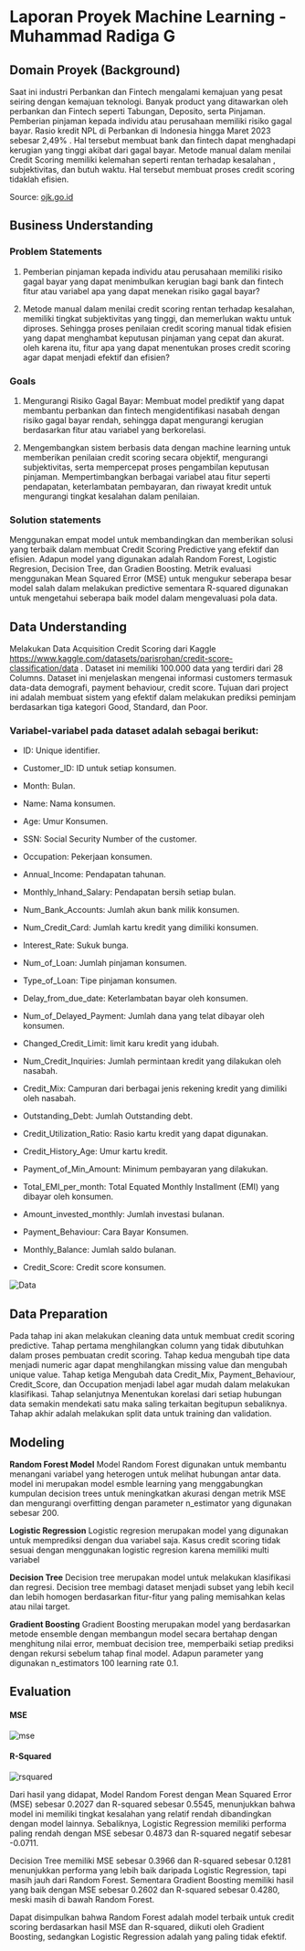 # Laporan Proyek Machine Learning - Muhammad Radiga G

## Domain Proyek (Background)

Saat ini industri Perbankan dan Fintech mengalami kemajuan yang pesat seiring dengan kemajuan teknologi. Banyak product yang ditawarkan oleh perbankan dan Fintech seperti Tabungan, Deposito, serta Pinjaman. Pemberian pinjaman kepada individu atau perusahaan memiliki risiko gagal bayar. Rasio kredit NPL di Perbankan di Indonesia hingga Maret 2023 sebesar 2,49% . Hal tersebut membuat bank dan fintech dapat menghadapi kerugian yang tinggi akibat dari gagal bayar. Metode manual dalam menilai Credit Scoring memiliki kelemahan seperti rentan terhadap kesalahan , subjektivitas, dan butuh waktu. Hal tersebut membuat proses credit scoring tidaklah efisien.

Source: [ojk.go.id](https://ojk.go.id/id/kanal/perbankan/data-dan-statistik/laporan-profil-industri-perbankan/Documents/Laporan%20Surveillance%20Perbankan%20Indonesia%20-%20Triwulan%20I%202023.pdf)

## Business Understanding

### Problem Statements

1. Pemberian pinjaman kepada individu atau perusahaan memiliki risiko gagal bayar yang dapat menimbulkan kerugian bagi bank dan fintech fitur atau variabel apa yang dapat menekan risiko gagal bayar?

2. Metode manual dalam menilai credit scoring rentan terhadap kesalahan, memiliki tingkat subjektivitas yang tinggi, dan memerlukan waktu untuk diproses. Sehingga proses penilaian credit scoring manual tidak efisien yang dapat menghambat keputusan pinjaman yang cepat dan akurat. oleh karena itu, fitur apa yang dapat menentukan proses credit scoring agar dapat menjadi efektif dan efisien?

### Goals

1. Mengurangi Risiko Gagal Bayar: Membuat model prediktif yang dapat membantu perbankan dan fintech mengidentifikasi nasabah dengan risiko gagal bayar rendah, sehingga dapat mengurangi kerugian berdasarkan fitur atau variabel yang berkorelasi.

2. Mengembangkan sistem berbasis data dengan machine learning untuk memberikan penilaian credit scoring secara objektif, mengurangi subjektivitas, serta mempercepat proses pengambilan keputusan pinjaman. Mempertimbangkan berbagai variabel atau fitur seperti pendapatan, keterlambatan pembayaran, dan riwayat kredit untuk mengurangi tingkat kesalahan dalam penilaian.

### Solution statements

Menggunakan empat model untuk membandingkan dan memberikan solusi yang terbaik dalam membuat Credit Scoring Predictive yang efektif dan efisien. Adapun model yang digunakan adalah Random Forest, Logistic Regresion, Decision Tree, dan Gradien Boosting. Metrik evaluasi menggunakan Mean Squared Error (MSE) untuk mengukur seberapa besar model salah dalam melakukan predictive sementara R-squared digunakan untuk mengetahui seberapa baik model dalam mengevaluasi pola data.

## Data Understanding

Melakukan Data Acquisition Credit Scoring dari Kaggle https://www.kaggle.com/datasets/parisrohan/credit-score-classification/data . Dataset ini memiliki 100.000 data yang terdiri dari 28 Columns. Dataset ini menjelaskan mengenai informasi customers termasuk data-data demografi, payment behaviour, credit score. Tujuan dari project ini adalah membuat sistem yang efektif dalam melakukan prediksi peminjam berdasarkan tiga kategori Good, Standard, dan Poor.

### Variabel-variabel pada dataset adalah sebagai berikut:

- ID: Unique identifier.

- Customer_ID: ID untuk setiap konsumen.

- Month: Bulan.

- Name: Nama konsumen.

- Age: Umur Konsumen.

- SSN: Social Security Number of the customer.

- Occupation: Pekerjaan konsumen.

- Annual_Income: Pendapatan tahunan.

- Monthly_Inhand_Salary: Pendapatan bersih setiap bulan.

- Num_Bank_Accounts: Jumlah akun bank milik konsumen.

- Num_Credit_Card: Jumlah kartu kredit yang dimiliki konsumen.

- Interest_Rate: Sukuk bunga.

- Num_of_Loan: Jumlah pinjaman konsumen.

- Type_of_Loan: Tipe pinjaman konsumen.

- Delay_from_due_date: Keterlambatan bayar oleh konsumen.

- Num_of_Delayed_Payment: Jumlah dana yang telat dibayar oleh konsumen.

- Changed_Credit_Limit: limit karu kredit yang idubah.

- Num_Credit_Inquiries: Jumlah permintaan kredit yang dilakukan oleh nasabah.

- Credit_Mix: Campuran dari berbagai jenis rekening kredit yang dimiliki oleh nasabah.

- Outstanding_Debt: Jumlah Outstanding debt.

- Credit_Utilization_Ratio: Rasio kartu kredit yang dapat digunakan.

- Credit_History_Age: Umur kartu kredit.

- Payment_of_Min_Amount: Minimum pembayaran yang dilakukan.

- Total_EMI_per_month: Total Equated Monthly Installment (EMI) yang dibayar oleh konsumen.

- Amount_invested_monthly: Jumlah investasi bulanan.

- Payment_Behaviour: Cara Bayar Konsumen.

- Monthly_Balance: Jumlah saldo bulanan.

- Credit_Score: Credit score konsumen.

![Data](documents/data.png)

## Data Preparation

Pada tahap ini akan melakukan cleaning data untuk membuat credit scoring predictive. Tahap pertama menghilangkan column yang tidak dibutuhkan dalam proses pembuatan credit scoring. Tahap kedua mengubah tipe data menjadi numeric agar dapat menghilangkan missing value dan mengubah unique value. Tahap ketiga Mengubah data Credit_Mix, Payment_Behaviour, Credit_Score, dan Occupation menjadi label agar mudah dalam melakukan klasifikasi. Tahap selanjutnya Menentukan korelasi dari setiap hubungan data semakin mendekati satu maka saling terkaitan begitupun sebaliknya. Tahap akhir adalah melakukan split data untuk training dan validation.

## Modeling

**Random Forest Model**
Model Random Forest digunakan untuk membantu menangani variabel yang heterogen untuk melihat hubungan antar data. model ini merupakan model esmble learning yang menggabungkan kumpulan decision trees untuk meningkatkan akurasi dengan metrik MSE dan mengurangi overfitting dengan parameter n_estimator yang digunakan sebesar 200.

**Logistic Regression**
Logistic regresion merupakan model yang digunakan untuk memprediksi dengan dua variabel saja. Kasus credit scoring tidak sesuai dengan menggunakan logistic regresion karena memiliki multi variabel

**Decision Tree**
Decision tree merupakan model untuk melakukan klasifikasi dan regresi. Decision tree membagi dataset menjadi subset yang lebih kecil dan lebih homogen berdasarkan fitur-fitur yang paling memisahkan kelas atau nilai target.

**Gradient Boosting**
Gradient Boosting merupakan model yang berdasarkan metode ensemble dengan membangun model secara bertahap dengan menghitung nilai error, membuat decision tree, memperbaiki setiap prediksi dengan rekursi sebelum tahap final model. Adapun parameter yang digunakan n_estimators 100 learning rate 0.1.

## Evaluation

#### MSE

![mse](documents\mse.png)

#### R-Squared

![rsquared](documents\r_squared.png)

Dari hasil yang didapat, Model Random Forest dengan Mean Squared Error (MSE) sebesar 0.2027 dan R-squared sebesar 0.5545, menunjukkan bahwa model ini memiliki tingkat kesalahan yang relatif rendah dibandingkan dengan model lainnya. Sebaliknya, Logistic Regression memiliki performa paling rendah dengan MSE sebesar 0.4873 dan R-squared negatif sebesar -0.0711.

Decision Tree memiliki MSE sebesar 0.3966 dan R-squared sebesar 0.1281 menunjukkan performa yang lebih baik daripada Logistic Regression, tapi masih jauh dari Random Forest. Sementara Gradient Boosting memiliki hasil yang baik dengan MSE sebesar 0.2602 dan R-squared sebesar 0.4280, meski masih di bawah Random Forest.

Dapat disimpulkan bahwa Random Forest adalah model terbaik untuk credit scoring berdasarkan hasil MSE dan R-squared, diikuti oleh Gradient Boosting, sedangkan Logistic Regression adalah yang paling tidak efektif.
